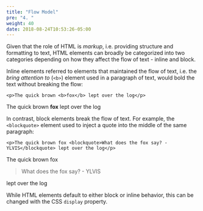 ```yaml
---
title: "Flow Model"
pre: "4. "
weight: 40
date: 2018-08-24T10:53:26-05:00
---
```


Given that the role of HTML is _markup_, i.e. providing structure and formatting to text, HTML elements can broadly be categorized into two categories depending on how they affect the flow of text - inline and block.   

Inline elements referred to elements that maintained the flow of text, i.e. the _bring attention to_ (`<b>`) element used in a paragraph of text, would bold the text without breaking the flow:

`<p>The quick brown <b>fox</b> lept over the log</p>`

The quick brown <b>fox</b> lept over the log

In contrast, block elements break the flow of text. For example, the `<blockquote>` element used to inject a quote into the middle of the same paragraph:

`<p>The quick brown fox <blockquote>What does the fox say? - YLVIS</blockquote> lept over the log</p>`

The quick brown fox <blockquote>What does the fox say? - YLVIS</blockquote> lept over the log

While HTML elements default to either block or inline behavior, this can be changed with the CSS `display` property.

